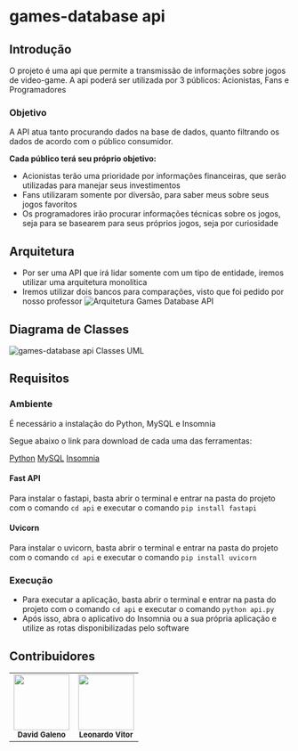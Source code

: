 # games-database api

## Introdução
O projeto é uma api que permite a transmissão de informações sobre jogos de video-game.
A api poderá ser utilizada por 3 públicos: Acionistas, Fans e Programadores

### Objetivo

A API atua tanto procurando dados na base de dados, quanto filtrando os dados de acordo com o público consumidor.

**Cada público terá seu próprio objetivo:**

- Acionistas terão uma prioridade por informações financeiras, que serão utilizadas para manejar seus investimentos
- Fans utilizaram somente por diversão, para saber meus sobre seus jogos favoritos
- Os programadores irão procurar informações técnicas sobre os jogos, seja para se basearem para seus próprios jogos, seja por curiosidade

## Arquitetura
- Por ser uma API que irá lidar somente com um tipo de entidade, iremos utilizar uma arquitetura monolítica
- Iremos utilizar dois bancos para comparações, visto que foi pedido por nosso professor
![Arquitetura Games Database API](https://github.com/DavidGaleno/games-database-API/assets/92187957/dee96732-54a4-4a4e-908d-0a3d2a8360ff)



## Diagrama de Classes
![games-database api Classes UML](https://github.com/DavidGaleno/games-database-API/assets/92187957/4c2e9d08-2ae9-487b-a7fa-0c8ec56b6f4b)

## Requisitos

### Ambiente

É necessário a instalação do Python, MySQL e Insomnia <br />

Segue abaixo o link para download de cada uma das ferramentas:

[Python](https://www.python.org/downloads/)
[MySQL](https://dev.mysql.com/downloads/workbench/)
[Insomnia](https://insomnia.rest/download)

#### Fast API

Para instalar o fastapi, basta abrir o terminal e entrar na pasta do projeto com o comando ``` cd api ``` e executar o comando ``` pip install fastapi ```

#### Uvicorn

Para instalar o uvicorn, basta abrir o terminal e entrar na pasta do projeto com o comando ``` cd api ``` e executar o comando ``` pip install uvicorn ```

### Execução

- Para executar a aplicação, basta abrir o terminal e entrar na pasta do projeto com o comando ``` cd api ``` e executar o comando ``` python api.py ``` 
- Após isso, abra o aplicativo do Insomnia ou a sua própria aplicação e utilize as rotas disponibilizadas pelo software


## Contribuidores
<table>
  <tr>
    <td align="center"><img src="https://avatars.githubusercontent.com/u/92187957?v=4" width="100px;" alt=""/><br /><sub><b>David Galeno</b></sub></td>
    <td align="center"><img src="https://avatars.githubusercontent.com/u/128062428?s=48&v=4" width="100px;" alt=""/><br /><sub><b>Leonardo Vitor</b></sub></td>
  </tr>
</table>
